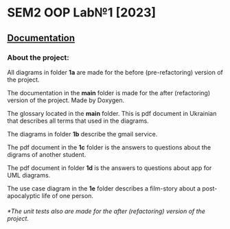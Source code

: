 # SEM2 OOP Lab№1 [2023]
## [Documentation](https://TEGTO.github.io/SEM2-OOP-Lab-1--2023-)
### About the project:
 All diagrams in folder **1a** are made for the before (pre-refactoring) version of the project.
 
 The documentation in the **main** folder is made for the after (refactoring) version of the project. Made by Doxygen. 
 
 The glossary located in the **main** folder. This is pdf document in Ukrainian that describes all terms that used in the diagrams.
 
 The diagrams in folder **1b** describe the gmail service.
 
 The pdf document in the **1c** folder is the answers to questions about the digrams of another student.
 
 The pdf document in folder **1d** is the answers to questions about app for UML diagrams.
 
 The use case diagram in the **1e** folder describes a film-story about a post-apocalyptic life of one person.
 
 ###### *The unit tests also are made for the after (refactoring) version of the project.
